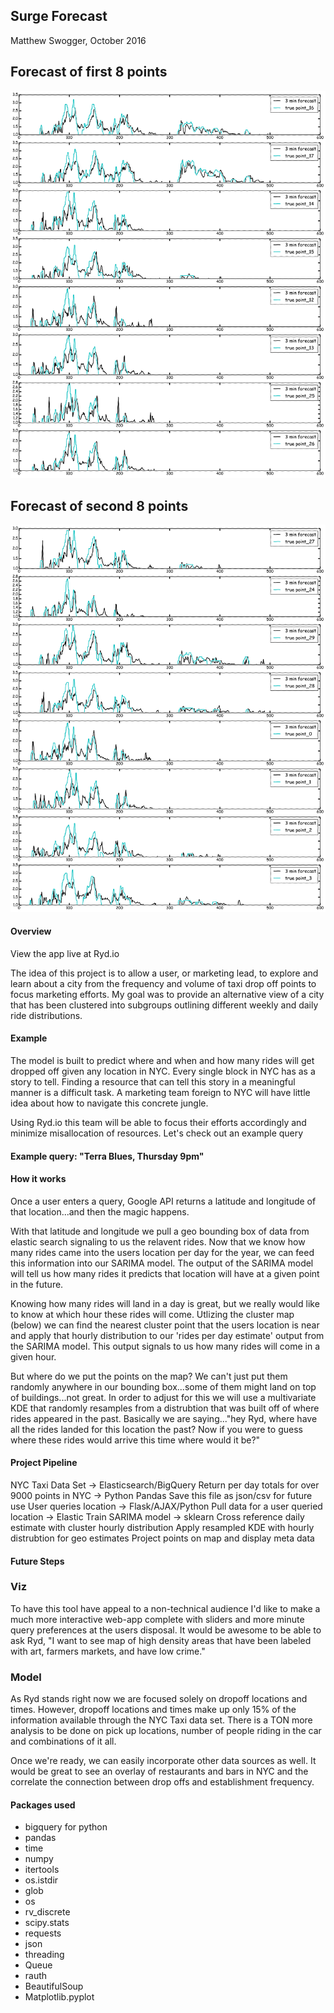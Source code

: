 ## Surge Forecast

Matthew Swogger, October 2016

## Forecast of first 8 points

![](forecast_1.png)

## Forecast of second 8 points

![](forecast_2.png)

#### Overview

View the app live at Ryd.io

The idea of this project is to allow a user, or marketing lead, to explore and learn about a city from the frequency and volume of taxi drop off points to focus marketing efforts. My goal was to provide an alternative view of a city that has been clustered into subgroups outlining different weekly and daily ride distributions.

#### Example

The model is built to predict where and when and how many rides will get dropped off given any location in NYC. Every single block in NYC has as a story to tell. Finding a resource that can tell this story in a meaningful manner is a difficult task. A marketing team foreign to NYC will have little idea about how to navigate this concrete jungle.

Using Ryd.io this team will be able to focus their efforts accordingly and minimize misallocation of resources. Let's check out an example query

#### Example query: "Terra Blues, Thursday 9pm"



#### How it works

Once a user enters a query, Google API returns a latitude and longitude of that location...and then the magic happens.

With that latitude and longitude we pull a geo bounding box of data from elastic search signaling to us the relavent rides. Now that we know how many rides came into the users location per day for the year, we can feed this information into our SARIMA model. The output of the SARIMA model will tell us how many rides it predicts that location will have at a given point in the future.

Knowing how many rides will land in a day is great, but we really would like to know at which hour these rides will come. Utlizing the cluster map (below) we can find the nearest cluster point that the users location is near and apply that hourly distribution to our 'rides per day estimate' output from the SARIMA model. This output signals to us how many rides will come in a given hour.

But where do we put the points on the map? We can't just put them randomly anywhere in our bounding box...some of them might land on top of buildings...not great. In order to adjust for this we will use a multivariate KDE that randomly resamples from a distrubtion that was built off of where rides appeared in the past. Basically we are saying..."hey Ryd, where have all the rides landed for this location the past? Now if you were to guess where these rides would arrive this time where would it be?"



#### Project Pipeline

NYC Taxi Data Set -> Elasticsearch/BigQuery
Return per day totals for over 9000 points in NYC -> Python Pandas
Save this file as json/csv for future use
User queries location -> Flask/AJAX/Python
Pull data for a user queried location -> Elastic
Train SARIMA model -> sklearn
Cross reference daily estimate with cluster hourly distribution
Apply resampled KDE with hourly distrubtion for geo estimates
Project points on map and display meta data

#### Future Steps

### Viz
To have this tool have appeal to a non-technical audience I'd like to make a much more interactive web-app complete with sliders and more minute query preferences at the users disposal. It would be awesome to be able to ask Ryd, "I want to see map of high density areas that have been labeled with art, farmers markets, and have low crime."

### Model
As Ryd stands right now we are focused solely on dropoff locations and times. However, dropoff locations and times make up only 15% of the information available through the NYC Taxi data set. There is a TON more analysis to be done on pick up locations, number of people riding in the car and combinations of it all.

Once we're ready, we can easily incorporate other data sources as well. It would be great to see an overlay of restaurants and bars in NYC and the correlate the connection between drop offs and establishment frequency.

#### Packages used

* bigquery for python
* pandas
* time
* numpy
* itertools
* os.istdir
* glob
* os
* rv_discrete
* scipy.stats
* requests
* json
* threading
* Queue
* rauth
* BeautifulSoup
* Matplotlib.pyplot
